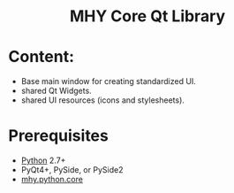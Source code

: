 <div align="center">

# MHY Core Qt Library

</div>

# Content:
+ Base main window for creating standardized UI.
+ shared Qt Widgets.
+ shared UI resources (icons and stylesheets).

# Prerequisites
+ [Python](https://www.python.org) 2.7+ 
+ PyQt4+, PySide, or PySide2
+ [mhy.python.core](https://git.woa.com/MHY/python-core)
